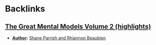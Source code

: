 
# Backlinks
## [The Great Mental Models Volume 2 (highlights)](<The Great Mental Models Volume 2 (highlights).md>)
- **[Author](<Author.md>):** [Shane Parrish and Rhiannon Beaubien](<Shane Parrish and Rhiannon Beaubien.md>)

